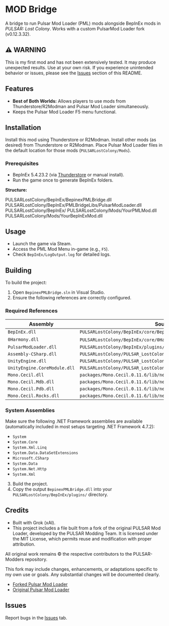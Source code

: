 # MOD Bridge

A bridge to run Pulsar Mod Loader (PML) mods alongside BepInEx mods in *PULSAR: Lost Colony*. Works with a custom PulsarMod Loader fork (v0.12.3.32).

## ⚠️ WARNING

This is my first mod and has not been extensively tested. It may produce unexpected results. Use at your own risk. If you experience unintended behavior or issues, please see the [Issues](#issues) section of this README.

## Features

- **Best of Both Worlds:** Allows players to use mods from Thunderstore/R2Modman and Pulsar Mod Loader simultaneously.
- Keeps the Pulsar Mod Loader F5 menu functional.

## Installation

Install this mod using Thunderstore or R2Modman. Install other mods (as desired) from Thunderstore or R2Modman. Place Pulsar Mod Loader files in the default location for those mods (`PULSARLostColony/Mods`).

### Prerequisites

- BepInEx 5.4.23.2 (via [Thunderstore](https://thunderstore.io/) or manual install).
- Run the game once to generate BepInEx folders.

**Structure:**

PULSARLostColony/BepInEx/BepinexPMLBridge.dll
PULSARLostColony/BepInEx/PMLBridgeLibs/PulsarModLoader.dll
PULSARLostColony/BepInEx/
PULSARLostColony/Mods/YourPMLMod.dll
PULSARLostColony/Mods/YourBepInExMod.dll


## Usage

- Launch the game via Steam.
- Access the PML Mod Menu in-game (e.g., `F5`).
- Check `BepInEx/LogOutput.log` for detailed logs.

## Building

To build the project:

1. Open `BepinexPMLBridge.sln` in Visual Studio.
2. Ensure the following references are correctly configured.

### Required References

| Assembly                 | Source Location                                                                 |
|--------------------------|----------------------------------------------------------------------------------|
| `BepInEx.dll`            | `PULSARLostColony/BepInEx/core/BepInEx.dll`                                     |
| `0Harmony.dll`           | `PULSARLostColony/BepInEx/core/0Harmony.dll` (version 2.2.2.0)                  |
| `PulsarModLoader.dll`    | `PULSARLostColony/BepInEx/plugins/PMLBridgeLibs/PulsarModLoader.dll`           |
| `Assembly-CSharp.dll`    | `PULSARLostColony/PULSAR_LostColony_Data/Managed/Assembly-CSharp.dll`          |
| `UnityEngine.dll`        | `PULSARLostColony/PULSAR_LostColony_Data/Managed/UnityEngine.dll`              |
| `UnityEngine.CoreModule.dll` | `PULSARLostColony/PULSAR_LostColony_Data/Managed/UnityEngine.CoreModule.dll` |
| `Mono.Cecil.dll`         | `packages/Mono.Cecil.0.11.6/lib/net40/Mono.Cecil.dll`                           |
| `Mono.Cecil.Mdb.dll`     | `packages/Mono.Cecil.0.11.6/lib/net40/Mono.Cecil.Mdb.dll`                       |
| `Mono.Cecil.Pdb.dll`     | `packages/Mono.Cecil.0.11.6/lib/net40/Mono.Cecil.Pdb.dll`                       |
| `Mono.Cecil.Rocks.dll`   | `packages/Mono.Cecil.0.11.6/lib/net40/Mono.Cecil.Rocks.dll`                     |

### System Assemblies

Make sure the following .NET Framework assemblies are available (automatically included in most setups targeting .NET Framework 4.7.2):

- `System`
- `System.Core`
- `System.Xml.Linq`
- `System.Data.DataSetExtensions`
- `Microsoft.CSharp`
- `System.Data`
- `System.Net.Http`
- `System.Xml`

3. Build the project.
4. Copy the output `BepinexPMLBridge.dll` into your `PULSARLostColony/BepInEx/plugins/` directory.

## Credits

- Built with Grok (xAI).
- This project includes a file built from a fork of the original PULSAR Mod Loader, developed by the PULSAR Modding Team. It is licensed under the MIT License, which permits reuse and modification with proper attribution.

All original work remains © the respective contributors to the PULSAR-Modders repository.

This fork may include changes, enhancements, or adaptations specific to my own use or goals. Any substantial changes will be documented clearly.

- [Forked Pulsar Mod Loader](https://github.com/wildBcat/pulsar-mod-loader-revised)  
- [Original Pulsar Mod Loader](https://github.com/PULSAR-Modders/pulsar-mod-loader)

## Issues

Report bugs in the [Issues](https://github.com/wildBcat/BepinexPMLBridge/issues) tab.
